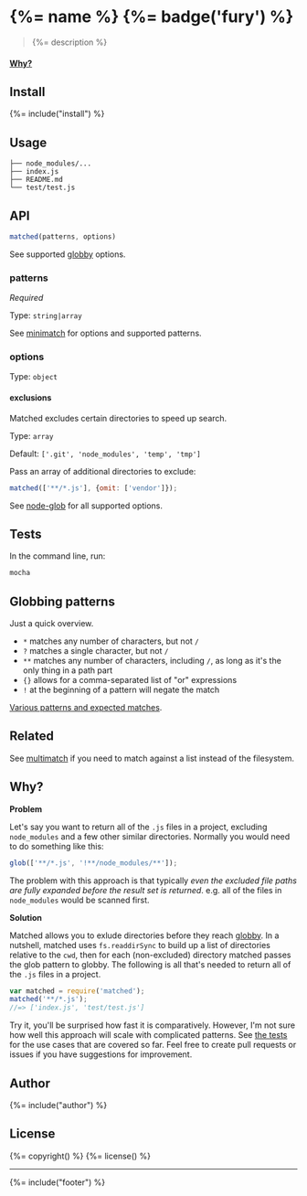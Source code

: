 # {%= name %} {%= badge('fury') %}

> {%= description %}

#### [Why?](#why)

## Install
{%= include("install") %}

## Usage

```
├── node_modules/...
├── index.js
├── README.md
└── test/test.js
```

## API

```js
matched(patterns, options)
```

See supported [globby](https://github.com/sindresorhus/globby) options.

### patterns

*Required*

Type: `string|array`

See [minimatch](https://github.com/isaacs/minimatch#usage) for options and supported patterns.

### options

Type: `object`

#### exclusions

Matched excludes certain directories to speed up search.

Type: `array`

Default: `['.git', 'node_modules', 'temp', 'tmp']`

Pass an array of additional directories to exclude:

```js
matched(['**/*.js'], {omit: ['vendor']});
```

See [node-glob](https://github.com/isaacs/node-glob#properties) for all supported options.


## Tests

In the command line, run:

```bash
mocha
```

## Globbing patterns

Just a quick overview.

- `*` matches any number of characters, but not `/`
- `?` matches a single character, but not `/`
- `**` matches any number of characters, including `/`, as long as it's the only thing in a path part
- `{}` allows for a comma-separated list of "or" expressions
- `!` at the beginning of a pattern will negate the match

[Various patterns and expected matches](https://github.com/sindresorhus/multimatch/blob/master/test.js).


## Related

See [multimatch](https://github.com/sindresorhus/multimatch) if you need to match against a list instead of the filesystem.

## Why?

**Problem**

Let's say you want to return all of the `.js` files in a project, excluding `node_modules` and a few other similar directories. Normally you would need to do something like this:

```js
glob(['**/*.js', '!**/node_modules/**']);
```

The problem with this approach is that typically _even the excluded file paths are fully expanded before the result set is returned_. e.g. all of the files in `node_modules` would be scanned first.

**Solution**

Matched allows you to exlude directories before they reach [globby](https://github.com/sindresorhus/globby). In a nutshell, matched uses `fs.readdirSync` to build up a list of directories relative to the `cwd`, then for each (non-excluded) directory matched passes the glob pattern to globby. The following is all that's needed to return all of the `.js` files in a project.

```js
var matched = require('matched');
matched('**/*.js');
//=> ['index.js', 'test/test.js']
```

Try it, you'll be surprised how fast it is comparatively. However, I'm not sure how well this approach will scale with complicated patterns. See [the tests](./test/test.js) for the use cases that are covered so far. Feel free to create pull requests or issues if you have suggestions for improvement.


## Author
{%= include("author") %}

## License
{%= copyright() %}
{%= license() %}

***

{%= include("footer") %}

[globule]: https://github.com/cowboy/node-globule
[multimatch]: https://github.com/sindresorhus/multimatch